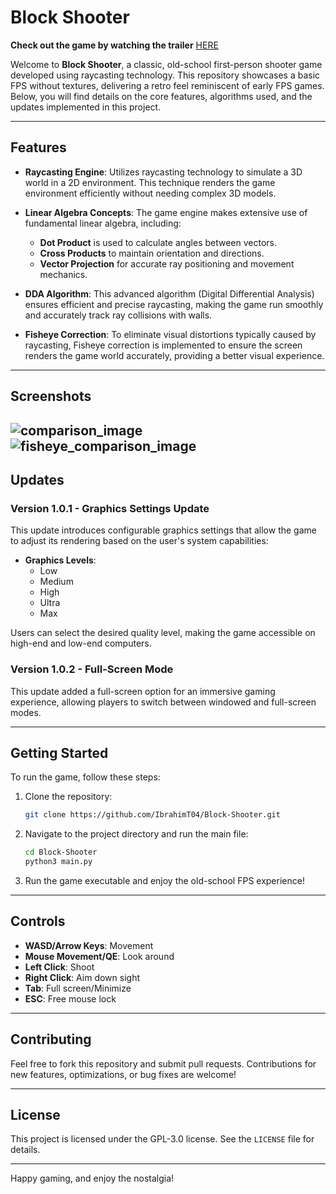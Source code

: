 # Block Shooter

**Check out the game by watching the trailer** [HERE](https://drive.google.com/file/d/1RfEXxj9UwWg27WKVhR3wSbx7ZNgHcDl0/view?usp=sharing)

Welcome to **Block Shooter**, a classic, old-school first-person shooter game developed using raycasting technology. This repository showcases a basic FPS without textures, delivering a retro feel reminiscent of early FPS games. Below, you will find details on the core features, algorithms used, and the updates implemented in this project.

---

## Features

- **Raycasting Engine**: Utilizes raycasting technology to simulate a 3D world in a 2D environment. This technique renders the game environment efficiently without needing complex 3D models.
  
- **Linear Algebra Concepts**: The game engine makes extensive use of fundamental linear algebra, including:
  - **Dot Product** is used to calculate angles between vectors.
  - **Cross Products** to maintain orientation and directions.
  - **Vector Projection** for accurate ray positioning and movement mechanics.

- **DDA Algorithm**: This advanced algorithm (Digital Differential Analysis) ensures efficient and precise raycasting, making the game run smoothly and accurately track ray collisions with walls.

- **Fisheye Correction**: To eliminate visual distortions typically caused by raycasting, Fisheye correction is implemented to ensure the screen renders the game world accurately, providing a better visual experience.

---

## Screenshots

![comparison_image](https://github.com/user-attachments/assets/65ddfae7-6a65-43ad-adc8-65ef1b12a711)
![fisheye_comparison_image](https://github.com/user-attachments/assets/06c173be-279e-4bd2-8aaa-d10d1b8b02b8)
---

## Updates

### Version 1.0.1 - Graphics Settings Update
This update introduces configurable graphics settings that allow the game to adjust its rendering based on the user's system capabilities:
- **Graphics Levels**: 
  - Low
  - Medium
  - High
  - Ultra
  - Max

Users can select the desired quality level, making the game accessible on high-end and low-end computers.

### Version 1.0.2 - Full-Screen Mode
This update added a full-screen option for an immersive gaming experience, allowing players to switch between windowed and full-screen modes.

---

## Getting Started

To run the game, follow these steps:

1. Clone the repository:
   ```bash
   git clone https://github.com/IbrahimT04/Block-Shooter.git
   ```

2. Navigate to the project directory and run the main file:
   ```bash
   cd Block-Shooter
   python3 main.py
   ```

3. Run the game executable and enjoy the old-school FPS experience!

---

## Controls

- **WASD/Arrow Keys**: Movement
- **Mouse Movement/QE**: Look around
- **Left Click**: Shoot
- **Right Click**: Aim down sight
- **Tab**: Full screen/Minimize
- **ESC**: Free mouse lock

---

## Contributing

Feel free to fork this repository and submit pull requests. Contributions for new features, optimizations, or bug fixes are welcome!

---

## License

This project is licensed under the GPL-3.0 license. See the `LICENSE` file for details.

---

Happy gaming, and enjoy the nostalgia!

